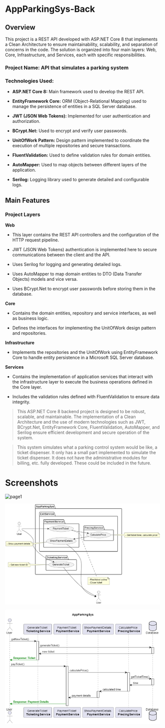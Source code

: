 # AppParkingSys-Back

## Overview

This project is a REST API developed with ASP.NET Core 8 that implements a Clean Architecture to ensure maintainability, scalability, and separation of concerns in the code. The solution is organized into four main layers: Web, Core, Infrastructure, and Services, each with specific responsibilities.

### Project Name: API that simulates a parking system

### Technologies Used:

- **ASP.NET Core 8:** Main framework used to develop the REST API.

- **EntityFramework Core:** ORM (Object-Relational Mapping) used to manage the persistence of entities in a SQL Server database.

- **JWT (JSON Web Tokens):** Implemented for user authentication and authorization.

- **BCrypt.Net:** Used to encrypt and verify user passwords.

- **UnitOfWork Pattern:** Design pattern implemented to coordinate the execution of multiple repositories and secure transactions.

- **FluentValidation:** Used to define validation rules for domain entities.

- **AutoMapper:** Used to map objects between different layers of the application.

- **Serilog:** Logging library used to generate detailed and configurable logs.

## Main Features

### Project Layers

**Web**

- This layer contains the REST API controllers and the configuration of the HTTP request pipeline.

- JWT (JSON Web Tokens) authentication is implemented here to secure communications between the client and the API.

- Uses Serilog for logging and generating detailed logs.

- Uses AutoMapper to map domain entities to DTO (Data Transfer Objects) models and vice versa.

- Uses BCrypt.Net to encrypt user passwords before storing them in the database.

**Core**

- Contains the domain entities, repository and service interfaces, as well as business logic.

- Defines the interfaces for implementing the UnitOfWork design pattern and repositories.

**Infrastructure**

- Implements the repositories and the UnitOfWork using EntityFramework Core to handle entity persistence in a Microsoft SQL Server database.

**Services**

- Contains the implementation of application services that interact with the infrastructure layer to execute the business operations defined in the Core layer.

- Includes the validation rules defined with FluentValidation to ensure data integrity.


> This ASP.NET Core 8 backend project is designed to be robust, scalable, and maintainable. The implementation of a Clean Architecture and the use of modern technologies such as JWT, BCrypt.Net, EntityFramework Core, FluentValidation, AutoMapper, and Serilog ensure efficient development and secure operation of the system.

> This system simulates what a parking control system would be like, a ticket dispenser. It only has a small part implemented to simulate the ticket dispenser. It does not have the administrative modules for billing, etc. fully developed. These could be included in the future.

# Screenshots
![page1](docs/images/Entitys.png)

![page1](docs/images/UseCase.png)

![page1](docs/images/Sequence.png)